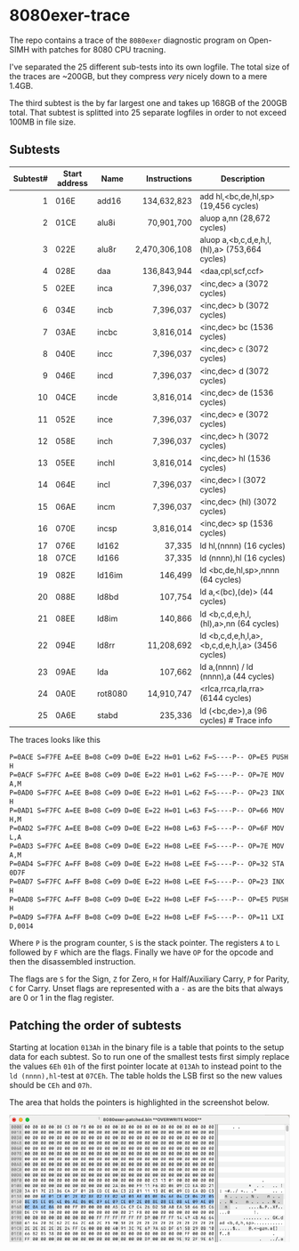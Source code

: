 # 8080exer-trace

The repo contains a trace of the `8080exer` diagnostic program on Open-SIMH with patches for 8080 CPU tracning.

I've separated the 25 different sub-tests into its own logfile. The total size of the traces are ~200GB, but they compress *very* nicely down to a mere 1.4GB.

The third subtest is the by far largest one and takes up 168GB of the 200GB total.  That subtest is splitted into 25 separate logfiles in order to not exceed 100MB in file size.


## Subtests


| Subtest# | Start address| Name     | Instructions       | Description                                      |
|--:|---------|----------|-------------------:|--------------------------------------------------|
| 1 | 016E    | add16    |      134,632,823   | add hl,<bc,de,hl,sp> (19,456 cycles)             |
| 2 | 01CE    | alu8i    |       70,901,700   | aluop a,nn (28,672 cycles)                       |
| 3 | 022E    | alu8r    |    2,470,306,108   | aluop a,<b,c,d,e,h,l,(hl),a> (753,664 cycles)   |
| 4 | 028E    | daa      |      136,843,944   | <daa,cpl,scf,ccf>                               |
| 5 | 02EE    | inca     |        7,396,037   | <inc,dec> a (3072 cycles)                        |
| 6 | 034E    | incb     |        7,396,037   | <inc,dec> b (3072 cycles)                        |
| 7 | 03AE    | incbc    |        3,816,014   | <inc,dec> bc (1536 cycles)                       |
| 8 | 040E    | incc     |        7,396,037   | <inc,dec> c (3072 cycles)                        |
| 9 | 046E    | incd     |        7,396,037   | <inc,dec> d (3072 cycles)                        |
| 10 | 04CE    | incde    |        3,816,014   | <inc,dec> de (1536 cycles)                       |
| 11 | 052E    | ince     |        7,396,037   | <inc,dec> e (3072 cycles)                        |
| 12 | 058E    | inch     |        7,396,037   | <inc,dec> h (3072 cycles)                        |
| 13 | 05EE    | inchl    |        3,816,014   | <inc,dec> hl (1536 cycles)                       |
| 14 | 064E    | incl     |        7,396,037   | <inc,dec> l (3072 cycles)                        |
| 15 | 06AE    | incm     |        7,396,037   | <inc,dec> (hl) (3072 cycles)                     |
| 16 | 070E    | incsp    |        3,816,014   | <inc,dec> sp (1536 cycles)                       |
| 17 | 076E    | ld162    |           37,335   | ld hl,(nnnn) (16 cycles)                         |
| 18 | 07CE    | ld166    |           37,335   | ld (nnnn),hl (16 cycles)                         |
| 19 | 082E    | ld16im   |          146,499   | ld <bc,de,hl,sp>,nnnn (64 cycles)                |
| 20 | 088E    | ld8bd    |          107,754   | ld a,<(bc),(de)> (44 cycles)                     |
| 21 | 08EE    | ld8im    |          140,866   | ld <b,c,d,e,h,l,(hl),a>,nn (64 cycles)           |
| 22 | 094E    | ld8rr    |       11,208,692   | ld <b,c,d,e,h,l,a>,<b,c,d,e,h,l,a> (3456 cycles)|
| 23 | 09AE    | lda      |          107,662   | ld a,(nnnn) / ld (nnnn),a (44 cycles)            |
| 24 | 0A0E    | rot8080  |       14,910,747   | <rlca,rrca,rla,rra> (6144 cycles)                |
| 25 | 0A6E    | stabd    |          235,336   | ld (<bc,de>),a (96 cycles)                    #   Trace info

The traces looks like this
```
P=0ACE S=F7FE A=EE B=08 C=09 D=0E E=22 H=01 L=62 F=S----P-- OP=E5 PUSH H
P=0ACF S=F7FC A=EE B=08 C=09 D=0E E=22 H=01 L=62 F=S----P-- OP=7E MOV A,M
P=0AD0 S=F7FC A=EE B=08 C=09 D=0E E=22 H=01 L=62 F=S----P-- OP=23 INX H
P=0AD1 S=F7FC A=EE B=08 C=09 D=0E E=22 H=01 L=63 F=S----P-- OP=66 MOV H,M
P=0AD2 S=F7FC A=EE B=08 C=09 D=0E E=22 H=08 L=63 F=S----P-- OP=6F MOV L,A
P=0AD3 S=F7FC A=EE B=08 C=09 D=0E E=22 H=08 L=EE F=S----P-- OP=7E MOV A,M
P=0AD4 S=F7FC A=FF B=08 C=09 D=0E E=22 H=08 L=EE F=S----P-- OP=32 STA 0D7F
P=0AD7 S=F7FC A=FF B=08 C=09 D=0E E=22 H=08 L=EE F=S----P-- OP=23 INX H
P=0AD8 S=F7FC A=FF B=08 C=09 D=0E E=22 H=08 L=EF F=S----P-- OP=E5 PUSH H
P=0AD9 S=F7FA A=FF B=08 C=09 D=0E E=22 H=08 L=EF F=S----P-- OP=11 LXI D,0014
```

Where `P` is the program counter, `S` is the stack pointer. The registers `A` to `L` followed by `F` which are the flags. Finally we have `OP` for the opcode and then the disassembled instruction.

The flags are `S` for the Sign, `Z` for Zero, `H` for Half/Auxiliary Carry, `P` for Parity, `C` for Carry. Unset flags are represented with a `-` as are the bits that always are 0 or 1 in the flag register.

## Patching the order of subtests

Starting at location `013Ah` in the binary file is a table that points to the setup data for each subtest. So to run one of the smallest tests first simply replace the values `6Eh` `01h` of the first pointer locate at `013Ah` to instead point to the `ld (nnnn),hl`-test at `07CEh`. The table holds the LSB first so the new values should be `CEh` and `07h`. 

The area that holds the pointers is highlighted in the screenshot below.

![Patch Area](img/patcharea.png)